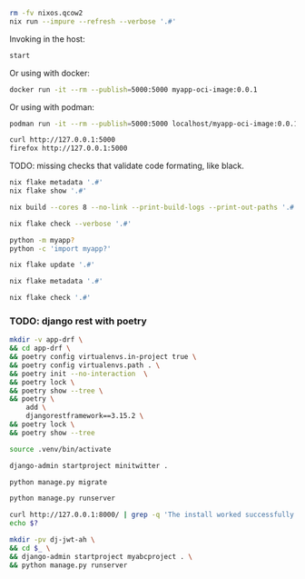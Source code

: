 

```bash
rm -fv nixos.qcow2
nix run --impure --refresh --verbose '.#'
```



Invoking in the host:
```bash
start
```


Or using with docker:
```bash
docker run -it --rm --publish=5000:5000 myapp-oci-image:0.0.1
```


Or using with podman:
```bash
podman run -it --rm --publish=5000:5000 localhost/myapp-oci-image:0.0.1
```


```bash
curl http://127.0.0.1:5000
firefox http://127.0.0.1:5000
```

TODO: missing checks that validate code formating, like black.


```bash
nix flake metadata '.#'
nix flake show '.#'

nix build --cores 8 --no-link --print-build-logs --print-out-paths '.#'

nix flake check --verbose '.#'
```



```bash
python -m myapp?
python -c 'import myapp?'
```


```bash
nix flake update '.#'
 ```

```bash
nix flake metadata '.#'
```

```bash
nix flake check '.#'
```


### TODO: django rest with poetry


```bash
mkdir -v app-drf \
&& cd app-drf \
&& poetry config virtualenvs.in-project true \
&& poetry config virtualenvs.path . \
&& poetry init --no-interaction  \
&& poetry lock \
&& poetry show --tree \
&& poetry \
    add \
    djangorestframework==3.15.2 \
&& poetry lock \
&& poetry show --tree
```


```bash
source .venv/bin/activate
```

```bash
django-admin startproject minitwitter .
```

```bash
python manage.py migrate
```

```bash
python manage.py runserver
```


```bash
curl http://127.0.0.1:8000/ | grep -q 'The install worked successfully! Congratulations!'
echo $?
```

```bash
mkdir -pv dj-jwt-ah \
&& cd $_ \
&& django-admin startproject myabcproject . \
&& python manage.py runserver
```


